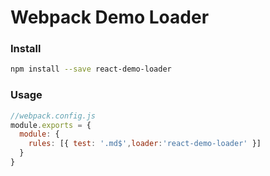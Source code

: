 # Webpack Demo Loader

### Install

```bash
npm install --save react-demo-loader
```

### Usage

```js
//webpack.config.js
module.exports = {
  module: {
    rules: [{ test: '.md$',loader:'react-demo-loader' }]
  }
}
```
